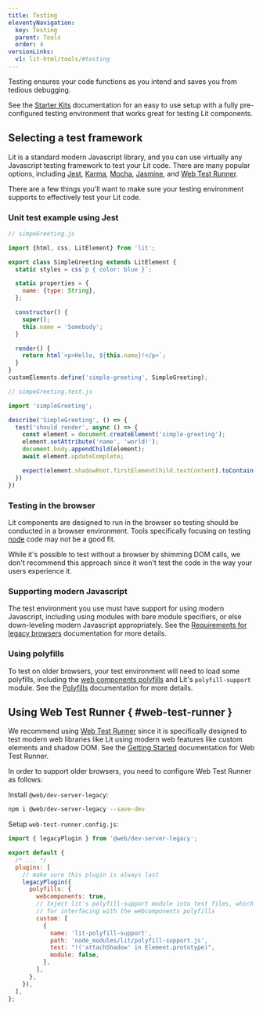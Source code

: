 ```yaml
---
title: Testing
eleventyNavigation:
  key: Testing
  parent: Tools
  order: 4
versionLinks:
  v1: lit-html/tools/#testing
---
```


Testing ensures your code functions as you intend and saves you from tedious debugging.

See the [Starter Kits](/docs/tools/starter-kits/) documentation for an easy to use setup with a fully pre-configured testing environment that works great for testing Lit components.

## Selecting a test framework

Lit is a standard modern Javascript library, and you can use virtually any Javascript testing framework to test your Lit code. There are many popular options, including [Jest](https://jestjs.io/), [Karma](https://karma-runner.github.io/), [Mocha](https://mochajs.org/), [Jasmine](https://jasmine.github.io/), and [Web Test Runner](https://modern-web.dev/docs/test-runner/overview/).

There are a few things you'll want to make sure your testing environment supports to effectively test your Lit code.

### Unit test example using Jest

```javascript
// simpeGreeting.js

import {html, css, LitElement} from 'lit';

export class SimpleGreeting extends LitElement {
  static styles = css`p { color: blue }`;

  static properties = {
    name: {type: String},
  };

  constructor() {
    super();
    this.name = 'Somebody';
  }

  render() {
    return html`<p>Hello, ${this.name}!</p>`;
  }
}
customElements.define('simple-greeting', SimpleGreeting);
```

```javascript
// simpeGreeting.test.js

import 'simpleGreeting';

describe('SimpleGreeting', () => {
  test('should render', async () => {
    const element = document.createElement('simple-greeting');
    element.setAttribute('name', 'world!');
    document.body.appendChild(element);
    await element.updateComplete;

    expect(element.shadowRoot.firstElementChild.textContent).toContain('Hello, world!');
  })
})

```

### Testing in the browser

Lit components are designed to run in the browser so testing should be conducted in a browser environment. Tools specifically focusing on testing [node](https://nodejs.org/) code may not be a good fit.

<div class="alert alert-info">
While it's possible to test without a browser by shimming DOM calls, we don't recommend this approach since it won't test the code in the way your users experience it.
</div>

### Supporting modern Javascript

The test environment you use must have support for using modern Javascript, including using modules with bare module specifiers, or else down-leveling modern Javascript appropriately. See the [Requirements for legacy browsers](/docs/tools/requirements/#building-for-legacy-browsers) documentation for more details.

### Using polyfills

To test on older browsers, your test environment will need to load some polyfills, including the [web components polyfills](https://github.com/webcomponents/polyfills/tree/master/packages/webcomponentsjs) and Lit's `polyfill-support` module. See the [Polyfills](/docs/tools/requirements/#polyfills) documentation for more details.

## Using Web Test Runner { #web-test-runner }

We recommend using [Web Test Runner](https://modern-web.dev/docs/test-runner/overview/) since it is specifically designed to test modern web libraries like Lit using modern web features like custom elements and shadow DOM. See the [Getting Started](https://modern-web.dev/guides/test-runner/getting-started) documentation for Web Test Runner.

In order to support older browsers, you need to configure Web Test Runner as follows:

Install `@web/dev-server-legacy`:

```bash
npm i @web/dev-server-legacy --save-dev
```

Setup  `web-test-runner.config.js`:

```js
import { legacyPlugin } from '@web/dev-server-legacy';

export default {
  /* ... */
  plugins: [
    // make sure this plugin is always last
    legacyPlugin({
      polyfills: {
        webcomponents: true,
        // Inject lit's polyfill-support module into test files, which is required
        // for interfacing with the webcomponents polyfills
        custom: [
          {
            name: 'lit-polyfill-support',
            path: 'node_modules/lit/polyfill-support.js',
            test: "!('attachShadow' in Element.prototype)",
            module: false,
          },
        ],
      },
    }),
  ],
};
```

